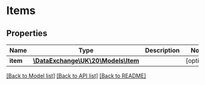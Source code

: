# Items

## Properties
Name | Type | Description | Notes
------------ | ------------- | ------------- | -------------
**item** | [**\DataExchange\UK\20\Models\Item**](Item.md) |  | [optional] 

[[Back to Model list]](../README.md#documentation-for-models) [[Back to API list]](../README.md#documentation-for-api-endpoints) [[Back to README]](../README.md)


